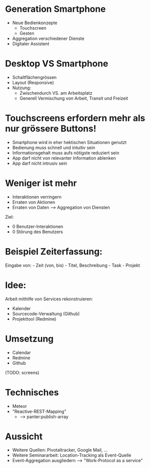 

# Generation Smartphone


- Neue Bedienkonzepte
	- Touchscreen
	- Gesten
- Aggregation verschiedener Dienste
- Digitaler Assistent

# Desktop VS Smartphone

- Schaltflächengrössen
- Layout (Responsive)
- Nutzung:
	- Zwischendurch VS. am Arbeitsplatz
	- Generell Vermischung von Arbeit, Transit und Freizeit

# Touchscreens erfordern mehr als nur grössere Buttons!

- Smartphone wird in eher hektischen Situationen genutzt
- Bedienung muss schnell und intuitiv sein
- Informationsgehalt muss aufs nötigste reduziert sein
- App darf nicht von relevanter Information ablenken
- App darf nicht intrusiv sein

# Weniger ist mehr

- Interaktionen verringern
- Erraten von Aktionen
- Erraten von Daten
	--> Aggregation von Diensten

Ziel:
- 0 Benutzer-Interaktionen
- 0 Störung des Benutzers

# Beispiel Zeiterfassung:

Eingabe von:
	- Zeit (von, bis)
	- Titel, Beschreibung
	- Task
	- Projekt

# Idee:

Arbeit mithilfe von Services rekonstruieren:
- Kalender
- Sourcecode-Verwaltung (Github)
- Projekttool (Redmine)

# Umsetzung

- Calendar
- Redmine
- Github

(TODO: screens)

# Technisches

- Meteor
- "Reactive-REST-Mapping"
	- --> panter:publish-array


# Aussicht

- Weitere Quellen: Pivotaltracker, Google Mail, ...
- Weitere Seminararbeit: Location-Tracking als Event-Quelle
- Event-Aggregation ausgliedern --> "Work-Protocol as a service"

